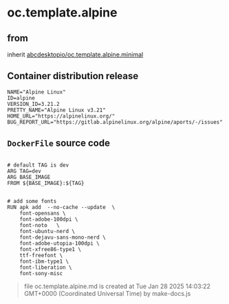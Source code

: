 # oc.template.alpine
## from
 inherit [abcdesktopio/oc.template.alpine.minimal](../oc.template.alpine.minimal)
## Container distribution release


``` 
NAME="Alpine Linux"
ID=alpine
VERSION_ID=3.21.2
PRETTY_NAME="Alpine Linux v3.21"
HOME_URL="https://alpinelinux.org/"
BUG_REPORT_URL="https://gitlab.alpinelinux.org/alpine/aports/-/issues"

```



## `DockerFile` source code

``` 

# default TAG is dev
ARG TAG=dev
ARG BASE_IMAGE
FROM ${BASE_IMAGE}:${TAG}


# add some fonts
RUN apk add  --no-cache --update  \
	font-opensans \
	font-adobe-100dpi \
	font-noto 	\
	font-ubuntu-nerd \
	font-dejavu-sans-mono-nerd \
	font-adobe-utopia-100dpi \
	font-xfree86-type1 \
	ttf-freefont \
	font-ibm-type1 \
	font-liberation \
	font-sony-misc

```



> file oc.template.alpine.md is created at Tue Jan 28 2025 14:03:22 GMT+0000 (Coordinated Universal Time) by make-docs.js
